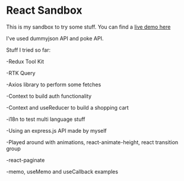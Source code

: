 # React Sandbox

This is my sandbox to try some stuff. You can find a [live demo here](https://some-sandbox.netlify.app/)

I've used dummyjson API and poke API.

Stuff I tried so far:

-Redux Tool Kit

-RTK Query

-Axios library to perform some fetches

-Context to build auth functionality

-Context and useReducer to build a shopping cart

-i18n to test multi language stuff

-Using an express.js API made by myself

-Played around with animations, react-animate-height, react transition group

-react-paginate

-memo, useMemo and useCallback examples
